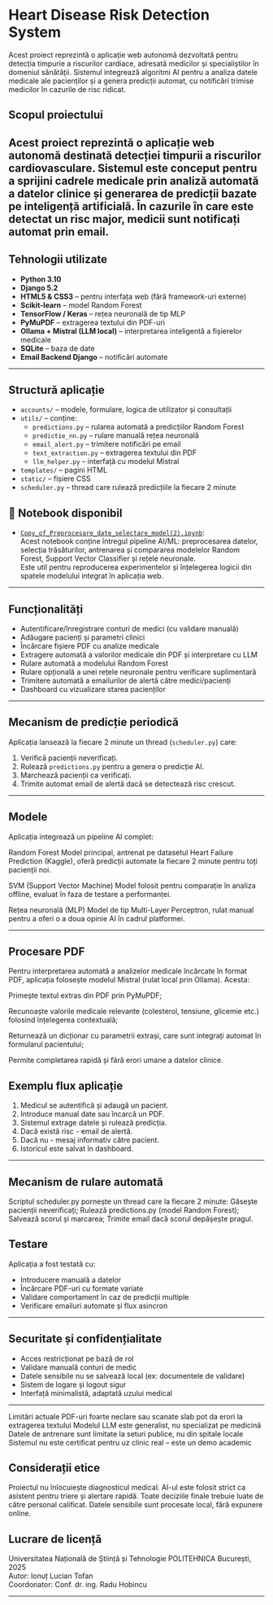 # Heart Disease Risk Detection System

Acest proiect reprezintă o aplicație web autonomă dezvoltată pentru detecția timpurie a riscurilor cardiace, adresată medicilor și specialiștilor în domeniul sănătății. Sistemul integrează algoritmi AI pentru a analiza datele medicale ale pacienților și a genera predicții automat, cu notificări trimise medicilor în cazurile de risc ridicat.

## Scopul proiectului

Acest proiect reprezintă o aplicație web autonomă destinată detecției timpurii a riscurilor cardiovasculare. Sistemul este conceput pentru a sprijini cadrele medicale prin analiză automată a datelor clinice și generarea de predicții bazate pe inteligență artificială. În cazurile în care este detectat un risc major, medicii sunt notificați automat prin email.
---

##  Tehnologii utilizate

- **Python 3.10**
- **Django 5.2**
- **HTML5 & CSS3** – pentru interfața web (fără framework-uri externe)
- **Scikit-learn** – model Random Forest
- **TensorFlow / Keras** – rețea neuronală de tip MLP
- **PyMuPDF** – extragerea textului din PDF-uri
- **Ollama + Mistral (LLM local)** – interpretarea inteligentă a fișierelor medicale
- **SQLite** – baza de date
- **Email Backend Django** – notificări automate

---

## Structură aplicație

- `accounts/` – modele, formulare, logica de utilizator și consultații
- `utils/` – conține:
  - `predictions.py` – rularea automată a predicțiilor Random Forest
  - `predictie_nn.py` – rulare manuală rețea neuronală
  - `email_alert.py` – trimitere notificări pe email
  - `text_extraction.py` – extragerea textului din PDF
  - `llm_helper.py` – interfață cu modelul Mistral
- `templates/` – pagini HTML
- `static/` – fișiere CSS
- `scheduler.py` – thread care rulează predicțiile la fiecare 2 minute
## 📓 Notebook disponibil

- [`Copy_of_Preprocesare_date_selectare_model(2).ipynb`](notebook/Copy_of_Preprocesare_date_selectare_model(2).ipynb):  
  Acest notebook conține întregul pipeline AI/ML: preprocesarea datelor, selecția trăsăturilor, antrenarea și compararea modelelor Random Forest, Support Vector Classifier și rețele neuronale.  
  Este util pentru reproducerea experimentelor și înțelegerea logicii din spatele modelului integrat în aplicația web.

---

##  Funcționalități

- Autentificare/înregistrare conturi de medici (cu validare manuală)
- Adăugare pacienți și parametri clinici
- Încărcare fișiere PDF cu analize medicale
- Extragere automată a valorilor medicale din PDF și interpretare cu LLM
- Rulare automată a modelului Random Forest
- Rulare opțională a unei rețele neuronale pentru verificare suplimentară
- Trimitere automată a emailurilor de alertă către medici/pacienți
- Dashboard cu vizualizare starea pacienților

---

## Mecanism de predicție periodică

Aplicația lansează la fiecare 2 minute un thread (`scheduler.py`) care:
1. Verifică pacienții neverificați.
2. Rulează `predictions.py` pentru a genera o predicție AI.
3. Marchează pacienții ca verificați.
4. Trimite automat email de alertă dacă se detectează risc crescut.

---

## Modele
Aplicația integrează un pipeline AI complet:

Random Forest
Model principal, antrenat pe datasetul Heart Failure Prediction (Kaggle), oferă predicții automate la fiecare 2 minute pentru toți pacienții noi.

SVM (Support Vector Machine)
Model folosit pentru comparație în analiza offline, evaluat în faza de testare a performanței.

Rețea neuronală (MLP)
Model de tip Multi-Layer Perceptron, rulat manual pentru a oferi o a doua opinie AI în cadrul platformei.

---
## Procesare PDF
Pentru interpretarea automată a analizelor medicale încărcate în format PDF, aplicația folosește modelul Mistral (rulat local prin Ollama). Acesta:

Primește textul extras din PDF prin PyMuPDF;

Recunoaște valorile medicale relevante (colesterol, tensiune, glicemie etc.) folosind înțelegerea contextuală;

Returnează un dicționar cu parametrii extrași, care sunt integrați automat în formularul pacientului;

Permite completarea rapidă și fără erori umane a datelor clinice.


## Exemplu flux aplicație

1. Medicul se autentifică și adaugă un pacient.
2. Introduce manual date sau încarcă un PDF.
3. Sistemul extrage datele și rulează predicția.
4. Dacă există risc - email de alertă.
5. Dacă nu - mesaj informativ către pacient.
6. Istoricul este salvat în dashboard.

---
## Mecanism de rulare automată
Scriptul scheduler.py pornește un thread care la fiecare 2 minute:
Găsește pacienții neverificați;
Rulează predictions.py (model Random Forest);
Salvează scorul și marcarea;
Trimite email dacă scorul depășește pragul.


## Testare

Aplicația a fost testată cu:
- Introducere manuală a datelor
- Încărcare PDF-uri cu formate variate
- Validare comportament în caz de predicții multiple
- Verificare emailuri automate și flux asincron

---

## Securitate și confidențialitate

- Acces restricționat pe bază de rol
- Validare manuală conturi de medic
- Datele sensibile nu se salvează local (ex: documentele de validare)
- Sistem de logare și logout sigur
- Interfață minimalistă, adaptată uzului medical

---
Limitări actuale
PDF-uri foarte neclare sau scanate slab pot da erori la extragerea textului
Modelul LLM este generalist, nu specializat pe medicină
Datele de antrenare sunt limitate la seturi publice, nu din spitale locale
Sistemul nu este certificat pentru uz clinic real – este un demo academic
##
## Considerații etice
Proiectul nu înlocuiește diagnosticul medical. AI-ul este folosit strict ca asistent pentru triere și alertare rapidă. Toate deciziile finale trebuie luate de către personal calificat. Datele sensibile sunt procesate local, fără expunere online.


## Lucrare de licență 
Universitatea Națională de Știință și Tehnologie POLITEHNICA București, 2025  
Autor: Ionuț Lucian Tofan  
Coordonator: Conf. dr. ing. Radu Hobincu

---
